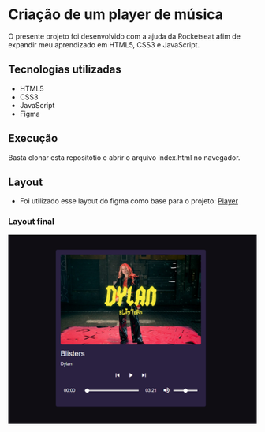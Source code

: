 # Criação de um player de música
O presente projeto foi desenvolvido com a ajuda da Rocketseat afim de expandir meu aprendizado em HTML5, CSS3 e JavaScript.

## Tecnologias utilizadas
- HTML5
- CSS3
- JavaScript
- Figma

## Execução
Basta clonar esta repositótio e abrir o arquivo index.html no navegador.

## Layout
- Foi utilizado esse layout do figma como base para o projeto: [Player](https://www.figma.com/community/file/1195050524500542670)

### Layout final
![layout](./assets/layout.png)